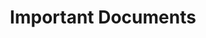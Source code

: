 ---
title: Important Documents
sections:
    - type: documents_section
      title: Important Documents
      actions:
        - label: Documents 1
          url: /
          style: secondary
        - label: Documents 2
          url: /about
          style: secondary
        - label: Documents 3
          url: /about
          style: secondary
        - label: Documents 4
          url: /about
          style: secondary
      image: images/site-drawing.svg
      image_position: right
      documents:
        - src/data/documents/general.yaml
        - src/data/documents/2018-2019.yaml
        - src/data/documents/2019-2020.yaml
        - src/data/documents/2020-2021.yaml
        - src/data/documents/2021-2022.yaml
template: advanced
---